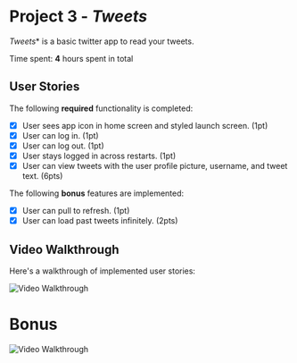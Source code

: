 # Project 3 - *Tweets*

*Tweets** is a basic twitter app to read your tweets.

Time spent: **4** hours spent in total

## User Stories

The following **required** functionality is completed:

- [x] User sees app icon in home screen and styled launch screen. (1pt)
- [x] User can log in. (1pt)
- [x] User can log out. (1pt)
- [x] User stays logged in across restarts. (1pt)
- [x] User can view tweets with the user profile picture, username, and tweet text. (6pts)

The following **bonus** features are implemented:

- [x] User can pull to refresh. (1pt)
- [x] User can load past tweets infinitely. (2pts)

## Video Walkthrough

Here's a walkthrough of implemented user stories:

<img src='https://user-images.githubusercontent.com/89663831/159107614-23b9b411-c439-46c7-ad62-b45bafdf1cda.gif' title='Video Walkthrough' width='' alt='Video Walkthrough' />

# Bonus

<img src= 'https://user-images.githubusercontent.com/89663831/159107627-c64ab4e2-2c2c-4acb-bfc0-68db24e2a2f5.gif' title='Video Walkthrough' width='' alt='Video Walkthrough' />
